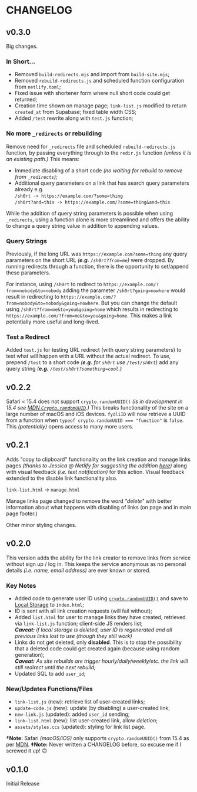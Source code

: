 # CHANGELOG

## v0.3.0

Big changes.

### In Short...

- Removed `build-redirects.mjs` and import from `build-site.mjs`;
- Removed `rebuild-redirects.js` and scheduled function configuration from `netlify.toml`;
- Fixed issue with shortener form where null short code could get returned;
- Creation time shown on manage page; `link-list.js` modified to return `created_at` from Supabase; fixed table width CSS;
- Added `/test` rewrite along with `test.js` function;

### No more `_redirects` or rebuilding

Remove need for `_redirects` file and scheduled `rebuild-redirects.js` function, by passing everything through to the `redir.js` function *(unless it is an existing path.)* This means:

- Immediate disabling of a short code *(no waiting for rebuild to remove from `_redirects`);*
- Additional query parameters on a link that has search query parameters already e.g.    
  `/sh0rt -> https://example.com/?some=thing`    
  `/sh0rt?and=this -> https://example.com/?some=thing&and=this`

While the addition of query string parameters is possible when using `_redirects`, using a function alone is more streamlined and offers the ability to change a query string value in addition to appending values.

### Query Strings

Previously, if the long URL was `https://example.com?some=thing` any query parameters on the short URL *(**e.g.** `/sh0rt?from=me`)* were dropped. By running redirects through a function, there is the opportunity to set/append these parameters.

For instance, using `/sh0rt` to redirect to `https://example.com/?from=nobody&to=nobody` adding the parameter `/sh0rt?going=nowhere` would result in redirecting to `https://example.com/?from=nobody&to=nobody&going=nowhere`. But you can change the default using `/sh0rt?from=me&to=you&going=home` which results in redirecting to `https://example.com/?from=me&to=you&going=home`. This makes a link potentially more useful and long-lived.

### Test a Redirect

Added `test.js` for testing URL redirect (with query string parameters) to test what will happen with a URL without the actual redirect. To use, prepend `/test` to a short code *(**e.g.** for `sh0rt` use `/test/sh0rt`)* add any query string *(**e.g.** `/test/sh0rt?something=cool`.)*

## v0.2.2

Safari < 15.4 does not support `crypto.randomUUID()` *(is in development in 15.4 see [MDN `Crypto.randomUUID`](https://fyd.li/zPLa).)* This breaks functionality of the site on a large number of macOS and iOS devices. `fydliID` will now retrieve a UUID from a function when `typeof crypto.randomUUID === "function"` is `false`. This *(potentially)* opens access to many more users.

## v0.2.1

Adds "copy to clipboard" functionality on the link creation and manage links pages *(thanks to Jessica @ Netlify for suggesting the addition [here](https://fyd.li/vyhL))* along with visual feedback *(i.e. text notification)* for this action. Visual feedback extended to the disable link functionality also.

`link-list.html` -> `manage.html`

Manage links page changed to remove the word *"delete"* with better information about what happens with disabling of links (on page and in main page footer.)

Other minor styling changes.

## v0.2.0

This version adds the ability for the link creator to remove links from service without sign up / log in. This keeps the service anonymous as no personal details *(i.e. name, email address)* are ever known or stored.

  ### Key Notes

  - Added code to generate user ID using [`crypto.randomUUID()`](https://developer.mozilla.org/en-US/docs/Web/API/Crypto/randomUUID) and save to [Local Storage](https://developer.mozilla.org/en-US/docs/Web/API/Storage) to `index.html`;
  - ID is sent with all link creation requests (will fail without);
  - Added `list.html` for user to manage links they have created, retrieved via `link-list.js` function; client-side JS renders list;    
    ***Caveat:** if local storage is deleted, user ID is regenerated and all previous links lost to use (though they still work)*
  - Links do not get deleted, only **disabled**. This is to stop the possibility that a deleted code could get created again (because using random generation);    
    ***Caveat:** As site rebuilds are trigger hourly/daily/weekly/etc. the link will still redirect until the next rebuild;*
  - Updated SQL to add `user_id`;

  ### New/Updates Functions/Files
  
  - `link-list.js` (new): retrieve list of user-created links;
  - `update-code.js` (new): update (by disabling) a user-created link;
  - `new-link.js` (updated): added `user_id` sending;
  - `link-list.html` (new): list user-created link, allow *deletion*;
  - `assets/styles.ccs` (updated): styling for link list page.

**†Note:** Safari *(macOS/iOS)* only supports `crypto.randomUUID()` from 15.4 as per [MDN](https://developer.mozilla.org/en-US/docs/Web/API/Crypto/randomUUID#browser_compatibility).
**‡Note:** Never written a CHANGELOG before, so excuse me if I screwed it up! 🙃

## v0.1.0

Initial Release
